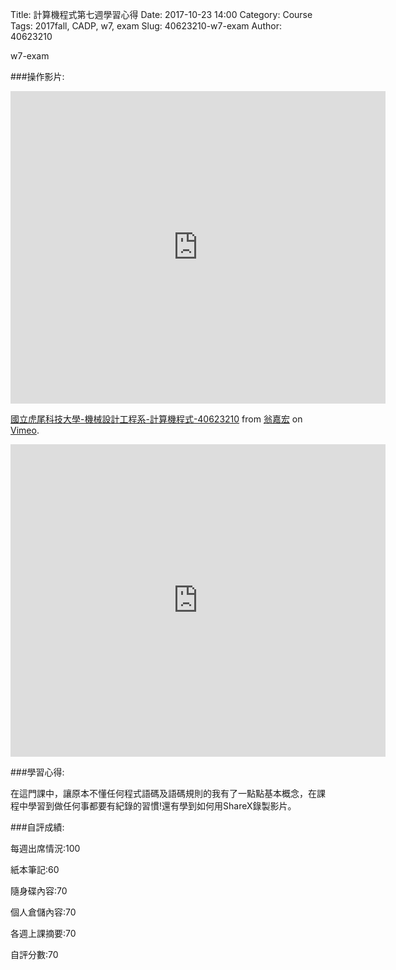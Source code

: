 Title: 計算機程式第七週學習心得
Date: 2017-10-23 14:00
Category: Course
Tags: 2017fall, CADP, w7, exam
Slug: 40623210-w7-exam
Author: 40623210

w7-exam

<!-- PELICAN_END_SUMMARY -->
###操作影片:

<iframe src="https://player.vimeo.com/video/240372960" width="600" height="500" frameborder="0" webkitallowfullscreen mozallowfullscreen allowfullscreen></iframe>
<p><a href="https://vimeo.com/240372960">國立虎尾科技大學-機械設計工程系-計算機程式-40623210</a> from <a href="https://vimeo.com/user73246877">翁嘉宏</a> on <a href="https://vimeo.com">Vimeo</a>.</p>

<iframe width="600" height="500" src="https://www.youtube.com/embed/0Jh8Hh4t9c4" frameborder="0" gesture="media" allowfullscreen></iframe>

###學習心得:

在這門課中，讓原本不懂任何程式語碼及語碼規則的我有了一點點基本概念，在課程中學習到做任何事都要有紀錄的習慣!還有學到如何用ShareX錄製影片。

###自評成績:

每週出席情況:100

紙本筆記:60

隨身碟內容:70

個人倉儲內容:70

各週上課摘要:70

自評分數:70